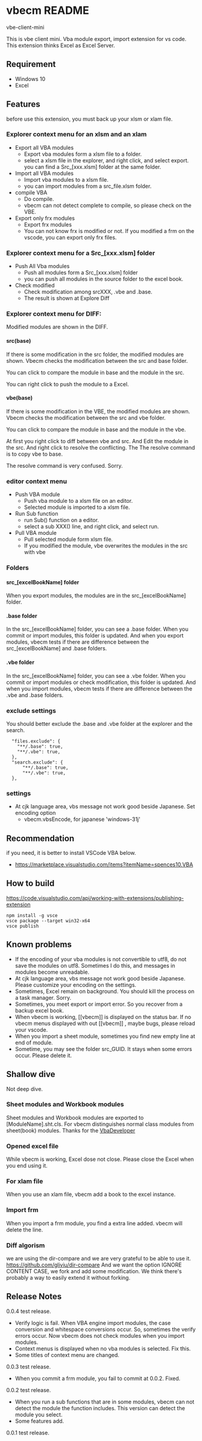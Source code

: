 # vbecm README

vbe-client-mini

This is vbe client mini.
Vba module export, import extension for vs code.
This extension thinks Excel as Excel Server.

## Requirement

* Windows 10
* Excel

## Features

before use this extension, you must back up your xlsm or xlam file.

### Explorer context menu for an xlsm and an xlam

* Export all VBA modules
  * Export vba modules form a xlsm file to a folder.
  * select a xlsm file in the explorer, and right click, and select export.
  you can find a Src_[xxx.xlsm] folder at the same folder.
* Import all VBA modules
  * Import vba modules to a xlsm file.
  * you can import modules from a src_file.xlsm folder.
* compile VBA
  * Do compile.
  * vbecm can not detect complete to compile, so please check on the VBE.
* Export only frx modules
  * Export frx modules
  * You can not know frx is modified or not.  If you modified a frm on the vscode,
    you can export only frx files.

### Explorer context menu for a Src_[xxx.xlsm] folder

* Push All Vba modules
  * Push all modules form a Src_[xxx.xlsm] folder
  * you can push all modules in the source folder to the excel book.
* Check modified
  * Check modification among srcXXX, .vbe and .base.
  * The result is shown at Explore Diff

### Explorer context menu for DIFF:

Modified modules are shown in the DIFF.

#### src(base)

If there is some modification in the src folder, the modified modules are shown.
Vbecm checks the modification between the src and base folder.

You can click to compare the module in base and the module in the src.

You can right click to push the module to a Excel. 

#### vbe(base)

If there is some modification in the VBE, the modified modules are shown.
Vbecm checks the modification between the src and vbe folder.

You can click to compare the module in base and the module in the vbe.

At first you right click to diff between vbe and src.
And Edit the module in the src.
And right click to resolve the conflicting. 
The The resolve command is to copy vbe to base.

The resolve command is very confused. Sorry.


### editor context menu

* Push VBA module
  * Push vba module to a xlsm file on an editor.
  * Selected module is imported to a xlsm file.
* Run Sub function
  * run Sub() function on a editor.
  * select a sub XXX() line, and right click, and select run.
* Pull VBA module
  * Pull selected module form xlsm file.
  * If you modified the module, vbe overwrites the modules in the src with vbe


### Folders

#### src_[excelBookName] folder

When you export modules, the modules are in the src_[excelBookName] folder.


#### .base folder

In the src_[excelBookName] folder, you can see a .base folder.
When you commit or import modules, this folder is updated.
And when you export modules, vbecm tests if there are difference between the src_[excelBookName]  and .base folders.

#### .vbe folder

In the src_[excelBookName] folder, you can see a .vbe folder.
When you commit or import modules or check modification, this folder is updated.
And when you import modules, vbecm tests if there are difference between the .vbe  and .base folders.

### exclude settings

You should better exclude the .base and .vbe folder at the explorer and the search.

```
  "files.exclude": {
    "**/.base": true,
    "**/.vbe": true,
  },
  "search.exclude": {
      "**/.base": true,
      "**/.vbe": true,
  },
```
### settings

* At cjk language area, vbs message not work good beside Japanese. Set encoding option
  * vbecm.vbsEncode, for japanese 'windows-31j'

## Recommendation

if you need, it is better to install VSCode VBA below.
* https://marketplace.visualstudio.com/items?itemName=spences10.VBA


## How to build

https://code.visualstudio.com/api/working-with-extensions/publishing-extension

```
npm install -g vsce
vsce package --target win32-x64
vsce publish
```

## Known problems

* If the encoding of your vba modules is not convertible to utf8, do not save the modules on utf8.
  Sometimes I do this, and messages in modules become unreadable.
* At cjk language area, vbs message not work good beside Japanese. Please customize your encoding on the settings.
* Sometimes, Excel remain on background. You should kill the process on a task manager. Sorry.
* Sometimes, you meet export or import error. So you recover from a backup excel book.
* When vbecm is working, [[vbecm]] is displayed on the status bar. If no vbecm menus displayed with out [[vbecm]] , maybe bugs, please reload your vscode.
* When you import a sheet module, sometimes you find new empty line at end of module.
* Sometime, you may see the folder src_GUID. It stays when some errors occur. Please delete it.

## Shallow dive

Not deep dive.

### Sheet modules and Workbook modules

Sheet modules and Workbook modules are exported to [ModuleName].sht.cls.
For vbecm distinguishes normal class modules from sheet(book) modules.
Thanks for the [VbaDeveloper](https://github.com/hilkoc/vbaDeveloper "VbaDeveloper")


### Opened excel file

While vbecm is working, Excel dose not close. Please close the Excel when you end using it.

### For xlam file

When you use an xlam file, vbecm add a book to the excel instance.

### Import frm

When you import a frm module, you find a extra line added.
vbecm will delete the line.

### Diff algorism
we are using the dir-compare and we are very grateful to be able to use it.
https://github.com/gliviu/dir-compare
And we want the option IGNORE CONTENT CASE, we fork and add some modification.
We think there's probably a way to easily extend it without forking.

## Release Notes

0.0.4 test release.

* Verify logic is fail. When VBA engine import modules, the case conversion and whitespace conversions occur.
  So, sometimes the verify errors occur. Now vbecm does not check modules when you import modules.
* Context menus is displayed when no vba modules is selected. Fix this.
* Some titles of context menu are changed.

0.0.3 test release.

* When you commit a frm module, you fail to commit at 0.0.2. Fixed.

0.0.2 test release.

* When you run a sub functions that are in some modules, vbecm can not detect the module the function includes.
  This version can detect the module you select.
* Some features add.

0.0.1 test release.


